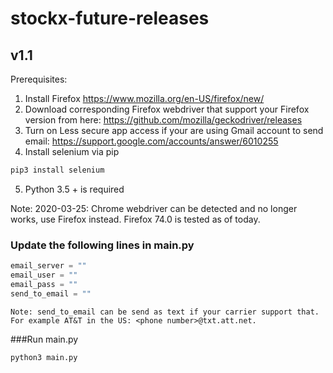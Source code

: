 # stockx-future-releases
## v1.1
Prerequisites:
1. Install Firefox https://www.mozilla.org/en-US/firefox/new/
2. Download corresponding Firefox webdriver that support your Firefox version from here: https://github.com/mozilla/geckodriver/releases
3. Turn on Less secure app access if your are using Gmail account to send email: https://support.google.com/accounts/answer/6010255
4. Install selenium via pip 
```bash
pip3 install selenium 
```
5. Python 3.5 + is required

Note: 
2020-03-25:
Chrome webdriver can be detected and no longer works, use Firefox instead.
Firefox 74.0 is tested as of today.
### Update the following lines in main.py
```python
email_server = ""
email_user = ""
email_pass = ""
send_to_email = ""
```
```text
Note: send_to_email can be send as text if your carrier support that. For example AT&T in the US: <phone number>@txt.att.net.
```


###Run main.py
```bash
python3 main.py
```



